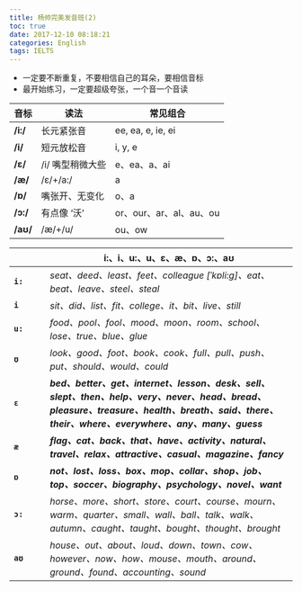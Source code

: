 ```yaml
---
title: 杨帅完美发音班(2) 
toc: true
date: 2017-12-10 08:18:21
categories: English
tags: IELTS
---
```


- 一定要不断重复，不要相信自己的耳朵，要相信音标
- 最开始练习，一定要超级夸张，一个音一个音读

<!--more-->

音标 | 读法 | 常见组合
------- | ------- | ------- 
**/i:/** | 长元紧张音 | ee, ea, e, ie, ei 
**/i/** | 短元放松音 | i, y, e
**/ɛ/** | /i/ 嘴型稍微大些 | e、ea、a、ai 
**/æ/** | /ɛ/+/a:/ | a
**/ɒ/** | 嘴张开、无变化 | o、a
**/ɔ:/** | 有点像 ‘沃’ | or、our、ar、al、au、ou
**/aʊ/** | /æ/+/u/ | ou、ow

<!--more-->

&emsp;&emsp;&emsp; |  i:、i、u:、u、ɛ、æ、ɒ、ɔ:、aʊ
------- | ------- 
**`i:`** | *seat、deed、least、feet、colleague [ˈkɒli:g]、eat、beat、leave、steel、steal*
**`i`** | *sit、did、list、fit、college、it、bit、live、still*
**`u:`** | *food、pool、fool、mood、moon、room、school、lose、true、blue、glue*
**`ʊ`** | *look、good、foot、book、cook、full、pull、push、put、should、would、could*
**`ɛ`** | ***bed、better、get、internet、lesson、desk、sell、slept、then、help、very、never、head、bread、pleasure、treasure、health、breath、said、there、their、where、everywhere、any、many、guess***
**`æ`** | ***flag、cat、back、that、have、activity、natural、travel、relax、attractive、casual、magazine、fancy***
**`ɒ`** | ***not、lost、loss、box、mop、collar、shop、job、top、soccer、biography、psychology、novel、want***
**`ɔ:`** | *horse、more、short、store、court、course、mourn、warm、quarter、small、wall、ball、talk、walk、autumn、caught、taught、bought、thought、brought*
**`aʊ`** | *house、out、about、loud、down、town、cow、however、now、how、mouse、mouth、around、ground、found、accounting、sound*
